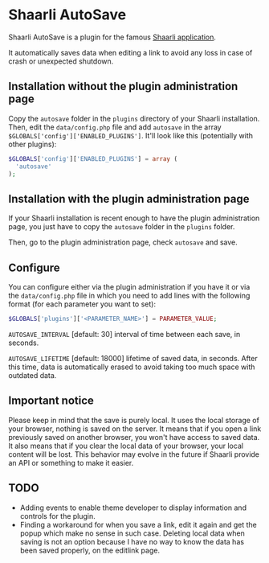 # Shaarli AutoSave

Shaarli AutoSave is a plugin for the famous [Shaarli application](https://github.com/shaarli/shaarli).

It automatically saves data when editing a link to avoid any loss in case of crash or unexpected shutdown.


## Installation without the plugin administration page
Copy the `autosave` folder in the `plugins` directory of your Shaarli installation.
Then, edit the `data/config.php` file and add `autosave` in the array `$GLOBALS['config']['ENABLED_PLUGINS']`. It'll look like this (potentially with other plugins):

```php
$GLOBALS['config']['ENABLED_PLUGINS'] = array (
  'autosave'
);
```

## Installation with the plugin administration page
If your Shaarli installation is recent enough to have the plugin administration page, you just have to copy the `autosave` folder in the `plugins` folder.

Then, go to the plugin administration page, check `autosave` and save.


## Configure

You can configure either via the plugin administration if you have it or via the `data/config.php` file in which you need to add lines with the following format (for each parameter you want to set):

```php
$GLOBALS['plugins']['<PARAMETER_NAME>'] = PARAMETER_VALUE;
```

`AUTOSAVE_INTERVAL` [default: 30] interval of time between each save, in seconds.

`AUTOSAVE_LIFETIME` [default: 18000] lifetime of saved data, in seconds. After this time, data is automatically erased to avoid taking too much space with outdated data.


## Important notice
Please keep in mind that the save is purely local. It uses the local storage of your browser, nothing is saved on the server.
It means that if you open a link previously saved on another browser, you won't have access to saved data.
It also means that if you clear the local data of your browser, your local content will be lost.
This behavior may evolve in the future if Shaarli provide an API or something to make it easier.


## TODO
- Adding events to enable theme developer to display information and controls for the plugin.
- Finding a workaround for when you save a link, edit it again and get the popup which make no sense in such case. Deleting local data when saving is not an option because I have no way to know the data has been saved properly, on the editlink page.
